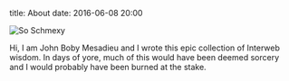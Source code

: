 title: About
date: 2016-06-08 20:00

![So Schmexy][my_sweet_photo]

Hi, I am John Boby Mesadieu and I wrote this epic collection of Interweb
wisdom. In days of yore, much of this would have been deemed sorcery
and I would probably have been burned at the stake.


[my_sweet_photo]: {static}/images/IMG-20180310-WA0004(1).jpg

